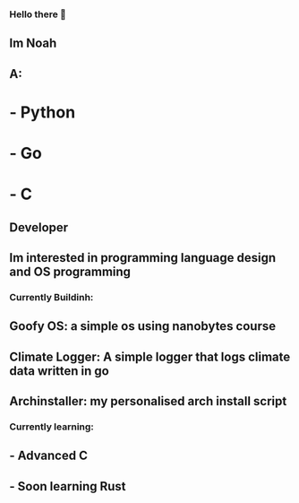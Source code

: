 ### Hello there 👋
## Im Noah
## A:
# - Python
# - Go
# - C
## Developer
## Im interested in programming language design and OS programming
### Currently Buildinh:
## Goofy OS: a simple os using nanobytes course
## Climate Logger: A simple logger that logs climate data written in go
## Archinstaller: my personalised arch install script
### Currently learning:
## - Advanced C
## - Soon learning Rust


